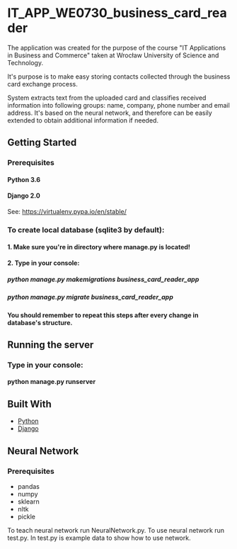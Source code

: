 # IT_APP_WE0730_business_card_reader

The application was created for the purpose of the course
"IT Applications in Business and Commerce" taken at Wrocław University of Science and Technology.

It's purpose is to make easy storing contacts collected through the business card exchange process.

System extracts text from the uploaded card and classifies received information into following groups: name, company, phone number and email address. It's based on the neural network, and therefore can be easily extended to obtain additional information if needed.

## Getting Started

### Prerequisites
#### Python 3.6
#### Django 2.0

See: https://virtualenv.pypa.io/en/stable/

### To create local database (sqlite3 by default):
#### 1. Make sure you're in directory where manage.py is located!
#### 2. Type in your console:
##### python manage.py makemigrations business_card_reader_app
##### python manage.py migrate business_card_reader_app

#### You should remember to repeat this steps after every change in database's structure.

## Running the server
### Type in your console:
#### python manage.py runserver


## Built With

* [Python]()
* [Django]()


## Neural Network

### Prerequisites
* pandas
* numpy
* sklearn
* nltk
* pickle

To teach neural network run NeuralNetwork.py. To use neural network run test.py. In test.py is example data to show how to use network.


